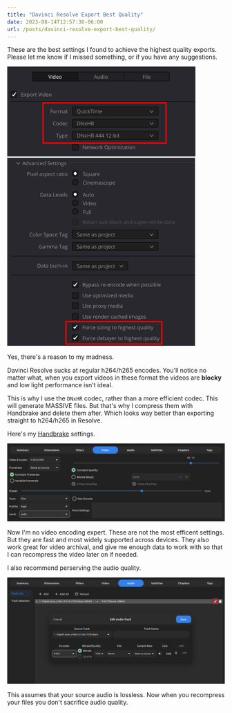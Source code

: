 ```yaml
---
title: "Davinci Resolve Export Best Quality"
date: 2023-08-14T12:57:36-06:00
url: /posts/davinci-resolve-export-best-quality/
---
```


These are the best settings I found to achieve the highest quality exports.
Please let me know if I missed something, or if you have any suggestions.

![export-video-settings](export-video-settings.png)
![highest-quality](highest-quality.png)

Yes, there's a reason to my madness.

Davinci Resolve sucks at regular h264/h265 encodes.
You'll notice no matter what, when you export videos in these format the videos are **blocky** and low light performance isn't ideal.

This is why I use the `DNxHR` codec, rather than a more efficient codec.
This will generate MASSIVE files.
But that's why I compress them with Handbrake and delete them after.
Which looks way better than exporting straight to h264/h265 in Resolve.

Here's my [Handbrake](https://handbrake.fr/) settings.

![handbrake-video-settings](handbrake-video.png)

Now I'm no video encoding expert.
These are not the most efficent settings.
But they are fast and most widely supported across devices.
They also work great for video archival, and give me enough data to work with so that I can recompress the video later on if needed.

I also recommend perserving the audio quality.

![handbrake-audio-settings](handbrake-audio-settings.png)

This assumes that your source audio is lossless. 
Now when you recompress your files you don't sacrifice audio quality.
